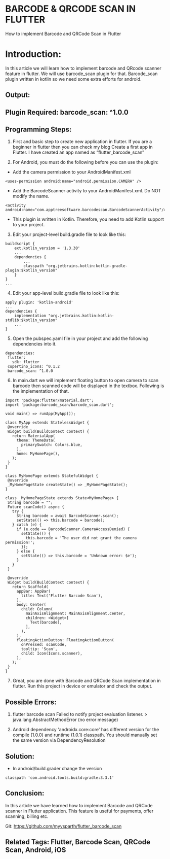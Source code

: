 # BARCODE & QRCODE SCAN IN FLUTTER 
 How to implement Barcode and QRCode Scan in Flutter

# Introduction:
 In this article we will learn how to implement barcode and QRcode scanner feature in flutter. We will use barcode_scan plugin for that. Barcode_scan plugin written in kotlin so we need some extra efforts for android.

## Output:

## Plugin Required: barcode_scan: ^1.0.0

## Programming Steps:
1. First and basic step to create new application in flutter. If you are a beginner in flutter then you can check my blog Create a first app in Flutter. I have created an app named as “flutter_barcode_scan”

2. For Android, you must do the following before you can use the plugin:
 - Add the camera permission to your AndroidManifest.xml
```
<uses-permission android:name="android.permission.CAMERA" />
```
 - Add the BarcodeScanner activity to your AndroidManifest.xml. Do NOT modify the name.
```
<activity android:name="com.apptreesoftware.barcodescan.BarcodeScannerActivity"/>
```
 - This plugin is written in Kotlin. Therefore, you need to add Kotlin support to your project.

3. Edit your project-level build.gradle file to look like this:
```
buildscript {
    ext.kotlin_version = '1.3.30'
    ...
    dependencies {
        ...
        classpath "org.jetbrains.kotlin:kotlin-gradle-plugin:$kotlin_version"
    }
}
...
```

4. Edit your app-level build.gradle file to look like this:
```
apply plugin: 'kotlin-android'
...
dependencies {
    implementation "org.jetbrains.kotlin:kotlin-stdlib:$kotlin_version"
    ...
}
```

5. Open the pubspec.yaml file in your project and add the following dependencies into it.
```
dependencies:
 flutter:
   sdk: flutter
 cupertino_icons: ^0.1.2
 barcode_scan: ^1.0.0
```

6. In main.dart we will implement floating button to open camera to scan barcode then scanned code will be displayed in the textbox. Following is the implementation of that. 
```
import 'package:flutter/material.dart';
import 'package:barcode_scan/barcode_scan.dart';
 
void main() => runApp(MyApp());
 
class MyApp extends StatelessWidget {
 @override
 Widget build(BuildContext context) {
   return MaterialApp(
     theme: ThemeData(
       primarySwatch: Colors.blue,
     ),
     home: MyHomePage(),
   );
 }
}
 
class MyHomePage extends StatefulWidget {
 @override
 _MyHomePageState createState() => _MyHomePageState();
}
 
class _MyHomePageState extends State<MyHomePage> {
 String barcode = "";
 Future scanCode() async {
   try {
     String barcode = await BarcodeScanner.scan();
     setState(() => this.barcode = barcode);
   } catch (e) {
     if (e.code == BarcodeScanner.CameraAccessDenied) {
       setState(() {
         this.barcode = 'The user did not grant the camera permission!';
       });
     } else {
       setState(() => this.barcode = 'Unknown error: $e');
     }
   }
 }
 
 @override
 Widget build(BuildContext context) {
   return Scaffold(
     appBar: AppBar(
       title: Text('Flutter Barcode Scan'),
     ),
     body: Center(
       child: Column(
         mainAxisAlignment: MainAxisAlignment.center,
         children: <Widget>[
           Text(barcode),
         ],
       ),
     ),
     floatingActionButton: FloatingActionButton(
       onPressed: scanCode,
       tooltip: 'Scan',
       child: Icon(Icons.scanner),
     ),
   );
 }
}
```

7. Great, you are done with Barcode and QRCode Scan implementation in flutter. Run this project in device or emulator and check the output.

## Possible Errors:
1. flutter barcode scan Failed to notify project evaluation listener. > java.lang.AbstractMethodError (no error message)

2. Android dependency 'androidx.core:core' has different version for the compile (1.0.0) and runtime (1.0.1) classpath. You should manually set the same version via DependencyResolution

## Solution:
- In android/build.grader change the version 
```
classpath 'com.android.tools.build:gradle:3.3.1'
```

## Conclusion:
 In this article we have learned how to implement Barcode and QRCode scanner in Flutter application. This feature is useful for payments, offer scanning, billing etc.

 Git: https://github.com/myvsparth/flutter_barcode_scan

## Related Tags: Flutter, Barcode Scan, QRCode Scan, Android, iOS
